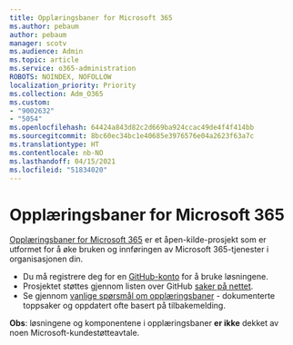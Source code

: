 ```yaml
---
title: Opplæringsbaner for Microsoft 365
ms.author: pebaum
author: pebaum
manager: scotv
ms.audience: Admin
ms.topic: article
ms.service: o365-administration
ROBOTS: NOINDEX, NOFOLLOW
localization_priority: Priority
ms.collection: Adm_O365
ms.custom:
- "9002632"
- "5054"
ms.openlocfilehash: 64424a843d82c2d669ba924ccac49de4f4f414bb
ms.sourcegitcommit: 8bc60ec34bc1e40685e3976576e04a2623f63a7c
ms.translationtype: HT
ms.contentlocale: nb-NO
ms.lasthandoff: 04/15/2021
ms.locfileid: "51834020"
---
```

# <a name="microsoft-365-learning-pathways"></a>Opplæringsbaner for Microsoft 365

[Opplæringsbaner for Microsoft 365](https://docs.microsoft.com/office365/customlearning/) er et åpen-kilde-prosjekt som er utformet for å øke bruken og innføringen av Microsoft 365-tjenester i organisasjonen din.

- Du må registrere deg for en [GitHub-konto](https://aka.ms/joingithub) for å bruke løsningene.
- Prosjektet støttes gjennom listen over GitHub [saker på nettet](https://aka.ms/CustomLearningHelp).
- Se gjennom [vanlige spørsmål om opplæringsbaner](https://docs.microsoft.com/office365/customlearning/faq) - dokumenterte toppsaker og oppdatert ofte basert på tilbakemelding.

**Obs**: løsningene og komponentene i opplæringsbaner **er ikke** dekket av noen Microsoft-kundestøtteavtale.
